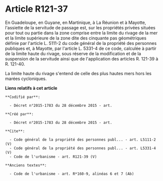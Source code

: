 # Article R121-37

En Guadeloupe, en Guyane, en Martinique, à La Réunion et à Mayotte, l'assiette de la servitude de passage est, sur les
propriétés privées situées pour tout ou partie dans la zone comprise entre la limite du rivage de la mer et la limite
supérieure de la zone dite des cinquante pas géométriques définie par l'article L. 5111-2 du code général de la propriété des
personnes publiques et, à Mayotte, par l'article L. 5331-4 de ce code, calculée à partir de la limite haute du rivage, sous
réserve de la modification et de la suspension de la servitude ainsi que de l'application des articles R. 121-39 à R.
121-40. 

La limite haute du rivage s'entend de celle des plus hautes mers hors les marées cycloniques.

**Liens relatifs à cet article**

	**Codifié par**:

	  - Décret n°2015-1783 du 28 décembre 2015 - art.

	**Créé par**:

	  - Décret n°2015-1783 du 28 décembre 2015 - art.

	**Cite**:

	  - Code général de la propriété des personnes publ... - art. L5111-2 (V)
	  - Code général de la propriété des personnes publ... - art. L5331-4 (V)
	  - Code de l'urbanisme - art. R121-39 (V)

	**Anciens textes**:

	  - Code de l'urbanisme - art. R*160-9, alinéas 6 et 7 (Ab)
